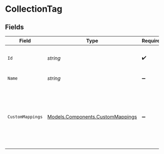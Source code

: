 # CollectionTag


## Fields

| Field                                                                             | Type                                                                              | Required                                                                          | Description                                                                       | Example                                                                           |
| --------------------------------------------------------------------------------- | --------------------------------------------------------------------------------- | --------------------------------------------------------------------------------- | --------------------------------------------------------------------------------- | --------------------------------------------------------------------------------- |
| `Id`                                                                              | *string*                                                                          | :heavy_check_mark:                                                                | A unique identifier for an object.                                                | 12345                                                                             |
| `Name`                                                                            | *string*                                                                          | :heavy_minus_sign:                                                                | The name of the tag.                                                              | User Experience                                                                   |
| `CustomMappings`                                                                  | [Models.Components.CustomMappings](../../Models/Components/CustomMappings.md)     | :heavy_minus_sign:                                                                | When custom mappings are configured on the resource, the result is included here. |                                                                                   |